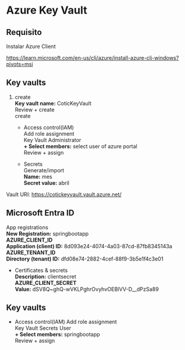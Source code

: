 # Azure Key Vault
## Requisito

Instalar Azure Client

https://learn.microsoft.com/en-us/cli/azure/install-azure-cli-windows?pivots=msi

## Key vaults

1. create  
  **Key vault name:** CoticKeyVault  
  Review + create  
	create
	
    - Access control(IAM)  
	    Add role assignment  
		  Key Vault Administrator  
		  **+ Select members:** select user of azure portal  
		  Review + assign  
		
    - Secrets  
	    Generate/import  
		  **Name:** mes  
		  **Secret value:** abril  

Vault URI: https://cotickeyvault.vault.azure.net/  


## Microsoft Entra ID

App registrations  
	**New Registration:** springbootapp  
		**AZURE_CLIENT_ID**  
		**Application (client) ID:** 8d093e24-4074-4a03-87cd-87fb8345143a  
		**AZURE_TENANT_ID**  
		**Directory (tenant) ID:** dfd08e74-2882-4cef-88f9-3b5e1f4c3e01  

  - Certificates & secrets  
    **Description:** clientsecret  
    **AZURE_CLIENT_SECRET**  
    **Value:** dSV8Q~ghQ-wVKLPghrOvyhvOEBlVV-D__dPzSa89  
  
## Key vaults
- Access control(IAM)
	Add role assignment  
		Key Vault Secrets User  
		**+ Select members:** springbootapp  
		Review + assign

